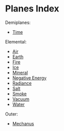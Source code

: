 # Planes Index

Demiplanes:
- [Time](planes/demiplanes/time)

Elemental:
- [Air](planes/elemental/air)
- [Earth](planes/elemental/earth)
- [Fire](planes/elemental/fire)
- [Ice](planes/elemental/ice)
- [Mineral](planes/elemental/mineral)
- [Negative Energy](planes/elemental/negative_energy)
- [Radiance](planes/elemental/radiance)
- [Salt](planes/elemental/salt)
- [Smoke](planes/elemental/smoke)
- [Vacuum](planes/elemental/vacuum)
- [Water](planes/elemental/water)

Outer:
- [Mechanus](planes/outer/mechanus)